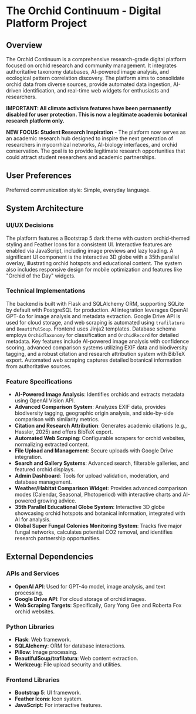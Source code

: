 # The Orchid Continuum - Digital Platform Project

## Overview

The Orchid Continuum is a comprehensive research-grade digital platform focused on orchid research and community management. It integrates authoritative taxonomy databases, AI-powered image analysis, and ecological pattern correlation discovery. The platform aims to consolidate orchid data from diverse sources, provide automated data ingestion, AI-driven identification, and real-time web widgets for enthusiasts and researchers. 

**IMPORTANT: All climate activism features have been permanently disabled for user protection. This is now a legitimate academic botanical research platform only.**

**NEW FOCUS: Student Research Inspiration** - The platform now serves as an academic research hub designed to inspire the next generation of researchers in mycorrhizal networks, AI-biology interfaces, and orchid conservation. The goal is to provide legitimate research opportunities that could attract student researchers and academic partnerships.

## User Preferences

Preferred communication style: Simple, everyday language.

## System Architecture

### UI/UX Decisions
The platform features a Bootstrap 5 dark theme with custom orchid-themed styling and Feather Icons for a consistent UI. Interactive features are enabled via JavaScript, including image previews and lazy loading. A significant UI component is the interactive 3D globe with a 35th parallel overlay, illustrating orchid hotspots and educational content. The system also includes responsive design for mobile optimization and features like "Orchid of the Day" widgets.

### Technical Implementations
The backend is built with Flask and SQLAlchemy ORM, supporting SQLite by default with PostgreSQL for production. AI integration leverages OpenAI GPT-4o for image analysis and metadata extraction. Google Drive API is used for cloud storage, and web scraping is automated using `trafilatura` and `BeautifulSoup`. Frontend uses Jinja2 templates. Database schema employs `OrchidTaxonomy` for classification and `OrchidRecord` for detailed metadata. Key features include AI-powered image analysis with confidence scoring, advanced comparison systems utilizing EXIF data and biodiversity tagging, and a robust citation and research attribution system with BibTeX export. Automated web scraping captures detailed botanical information from authoritative sources.

### Feature Specifications
- **AI-Powered Image Analysis**: Identifies orchids and extracts metadata using OpenAI Vision API.
- **Advanced Comparison System**: Analyzes EXIF data, provides biodiversity tagging, geographic origin analysis, and side-by-side comparison with similarity metrics.
- **Citation and Research Attribution**: Generates academic citations (e.g., Hassler, 2025) and offers BibTeX export.
- **Automated Web Scraping**: Configurable scrapers for orchid websites, normalizing extracted content.
- **File Upload and Management**: Secure uploads with Google Drive integration.
- **Search and Gallery Systems**: Advanced search, filterable galleries, and featured orchid displays.
- **Admin Dashboard**: Tools for upload validation, moderation, and database management.
- **Weather/Habitat Comparison Widget**: Provides advanced comparison modes (Calendar, Seasonal, Photoperiod) with interactive charts and AI-powered growing advice.
- **35th Parallel Educational Globe System**: Interactive 3D globe showcasing orchid hotspots and botanical information, integrated with AI for analysis.
- **Global Super Fungal Colonies Monitoring System**: Tracks five major fungal networks, calculates potential CO2 removal, and identifies research partnership opportunities.

## External Dependencies

### APIs and Services
- **OpenAI API**: Used for GPT-4o model, image analysis, and text processing.
- **Google Drive API**: For cloud storage of orchid images.
- **Web Scraping Targets**: Specifically, Gary Yong Gee and Roberta Fox orchid websites.

### Python Libraries
- **Flask**: Web framework.
- **SQLAlchemy**: ORM for database interactions.
- **Pillow**: Image processing.
- **BeautifulSoup/trafilatura**: Web content extraction.
- **Werkzeug**: File upload security and utilities.

### Frontend Libraries
- **Bootstrap 5**: UI framework.
- **Feather Icons**: Icon system.
- **JavaScript**: For interactive features.